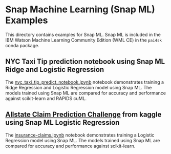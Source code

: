 # Snap Machine Learning (Snap ML) Examples

This directory contains examples for Snap ML.
Snap ML is included in the IBM Watson Machine Learning
Community Edition (WML CE) in the `pai4sk` conda package.

## NYC Taxi Tip prediction notebook using Snap ML Ridge and Logistic Regression
The [nyc_taxi_tip_predict_notebook.ipynb](nyc_taxi_tip_predict_notebook.ipynb) notebook
demonstrates training a Ridge Regression and Logistic Regression model using Snap ML.
The models trained using Snap ML are compared for accuracy and performance against scikit-learn
and RAPIDS cuML.

## [Allstate Claim Prediction Challenge](https://www.kaggle.com/c/ClaimPredictionChallenge) from kaggle using Snap ML Logistic Regression
The [insurance-claims.ipynb](insurance-claims.ipynb) notebook
demonstrates training a Logistic Regression model using Snap ML.
The models trained using Snap ML are compared for accuracy and performance against scikit-learn.
